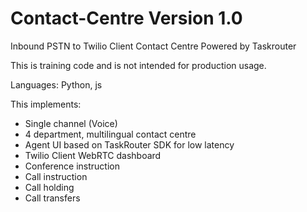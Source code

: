# Contact-Centre Version 1.0

Inbound PSTN to Twilio Client Contact Centre Powered by Taskrouter 


This is training code and is not intended for production usage.

Languages: Python, js

This implements:

- Single channel (Voice)
- 4 department, multilingual contact centre
- Agent UI based on TaskRouter SDK for low latency
- Twilio Client WebRTC dashboard
- Conference instruction
- Call instruction
- Call holding
- Call transfers


